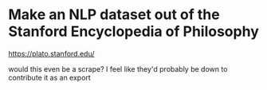 # Make an NLP dataset out of the Stanford Encyclopedia of Philosophy

https://plato.stanford.edu/

would this even  be a scrape? I feel like they'd probably be down to contribute it as an export
